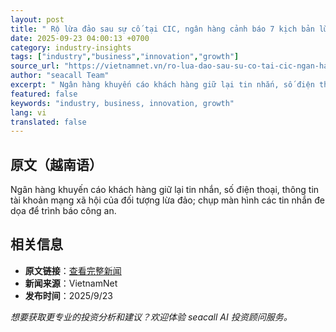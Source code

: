 ```yaml
---
layout: post
title: " Rộ lừa đảo sau sự cố tại CIC, ngân hàng cảnh báo 7 kịch bản lừa đảo "
date: 2025-09-23 04:00:13 +0700
category: industry-insights
tags: ["industry","business","innovation","growth"]
source_url: "https://vietnamnet.vn/ro-lua-dao-sau-su-co-tai-cic-ngan-hang-gia-tang-canh-bao-2445285.html"
author: "seacall Team"
excerpt: " Ngân hàng khuyến cáo khách hàng giữ lại tin nhắn, số điện thoại, thông tin tài khoản mạng xã hội của đối tượng lừa đảo; chụp màn hình các tin nhắn đe dọa để trình báo công an...."
featured: false
keywords: "industry, business, innovation, growth"
lang: vi
translated: false
---
```


## 原文（越南语）

 Ngân hàng khuyến cáo khách hàng giữ lại tin nhắn, số điện thoại, thông tin tài khoản mạng xã hội của đối tượng lừa đảo; chụp màn hình các tin nhắn đe dọa để trình báo công an.

## 相关信息

- **原文链接**：[查看完整新闻](https://vietnamnet.vn/ro-lua-dao-sau-su-co-tai-cic-ngan-hang-gia-tang-canh-bao-2445285.html)
- **新闻来源**：VietnamNet
- **发布时间**：2025/9/23

*想要获取更专业的投资分析和建议？欢迎体验 seacall AI 投资顾问服务。*